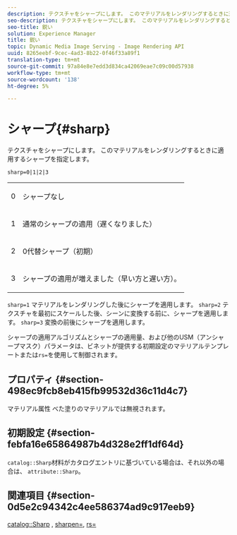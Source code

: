 ```yaml
---
description: テクスチャをシャープにします。 このマテリアルをレンダリングするときに適用するシャープを指定します。
seo-description: テクスチャをシャープにします。 このマテリアルをレンダリングするときに適用するシャープを指定します。
seo-title: 鋭い
solution: Experience Manager
title: 鋭い
topic: Dynamic Media Image Serving - Image Rendering API
uuid: 8265eebf-9cec-4ad3-8b22-0f46f33a89f1
translation-type: tm+mt
source-git-commit: 97a84e8e7edd3d834ca42069eae7c09c00d57938
workflow-type: tm+mt
source-wordcount: '138'
ht-degree: 5%

---
```



# シャープ{#sharp}

テクスチャをシャープにします。 このマテリアルをレンダリングするときに適用するシャープを指定します。

`sharp=0|1|2|3`

<table id="simpletable_04B4EAA7CE7D4ED48A61A50CD001388F"> 
 <tr class="strow"> 
  <td class="stentry"> <p>0 </p> </td> 
  <td class="stentry"> <p>シャープなし </p> </td> 
 </tr> 
 <tr class="strow"> 
  <td class="stentry"> <p>1 </p> </td> 
  <td class="stentry"> <p>通常のシャープの適用（遅くなりました） </p> </td> 
 </tr> 
 <tr class="strow"> 
  <td class="stentry"> <p>2 </p> </td> 
  <td class="stentry"> <p>0代替シャープ（初期） </p> </td> 
 </tr> 
 <tr class="strow"> 
  <td class="stentry"> <p>3 </p> </td> 
  <td class="stentry"> <p>シャープの適用が増えました（早い方と遅い方）。 </p> </td> 
 </tr> 
</table>

`sharp=1` マテリアルをレンダリングした後にシャープを適用します。 `sharp=2` テクスチャを最初にスケールした後、シーンに変換する前に、シャープを適用します。 `sharp=3` 変換の前後にシャープを適用します。

シャープの適用アルゴリズムとシャープの適用量、および他のUSM（アンシャープマスク）パラメータは、ビネットが提供する初期設定のマテリアルテンプレートまたは`rs=`を使用して制御されます。

## プロパティ {#section-498ec9fcb8eb415fb99532d36c11d4c7}

マテリアル属性 べた塗りのマテリアルでは無視されます。

## 初期設定 {#section-febfa16e65864987b4d328e2ff1df64d}

`catalog::Sharp`材料がカタログエントリに基づいている場合は、それ以外の場合は、 `attribute::Sharp`。

## 関連項目 {#section-0d5e2c94342c4ee586374ad9c917eeb9}

[catalog::Sharp](../../../../../ir-api/material-cat/image-rendering-api-ref/c-ir-material-catalog/c-ir-material-data-reference/r-ir-sharp-dataref.md#reference-f79a14bd52474dfd8495115d398a30d0) ,  [sharpen=](../../../../../ir-api/http-protocol/image-rendering-api-ref/c-ir-http-protocol-ref/c-ir-http-protocol-command-reference/r-ir-http-sharpen.md#reference-13034d22d176483cb99ccafc2a4f6a6e),  [rs=](../../../../../ir-api/http-protocol/image-rendering-api-ref/c-ir-http-protocol-ref/c-ir-http-protocol-command-reference/r-ir-rs.md#reference-d20cefaaa6cd4f449d1591c87959b4cf)
